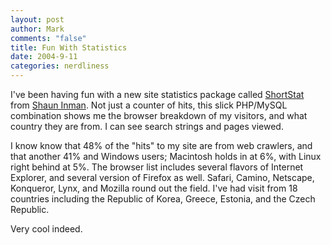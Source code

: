 ```yaml
--- 
layout: post
author: Mark
comments: "false"
title: Fun With Statistics
date: 2004-9-11
categories: nerdliness
---
```

I've been having fun with a new site statistics package called <a href="http://shortstat.shauninman.com/" title="ShortStat">ShortStat</a> from <a href="http://shauninman.com/" title="Shaun Inman">Shaun Inman</a>. Not just a counter of hits, this slick PHP/MySQL combination shows me the browser breakdown of my visitors, and what country they are from. I can see search strings and pages viewed.

I know know that 48% of the "hits" to my site are from web crawlers, and that another 41% and Windows users; Macintosh holds in at 6%, with Linux right behind at 5%. The browser list includes several flavors of Internet Explorer, and several version of Firefox as well. Safari, Camino, Netscape, Konqueror, Lynx, and Mozilla round out the field. I've had visit from 18 countries including the Republic of Korea, Greece, Estonia, and the Czech Republic.

Very cool indeed.
